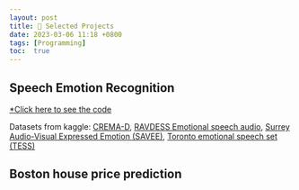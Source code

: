 ```yaml
---
layout: post
title: 🎯 Selected Projects
date: 2023-03-06 11:18 +0800
tags: [Programming]
toc:  true
---
```


<!-- Global site tag (gtag.js) - Google Analytics -->
  <script async src="https://www.googletagmanager.com/gtag/js?id=G-TG0XJZG53F"></script>
  <script>
    window.dataLayer = window.dataLayer || [];
    function gtag(){dataLayer.push(arguments);}
    gtag('js', new Date());

    gtag('config', 'G-TG0XJZG53F');
  </script>

  <style TYPE="text/css">code.has-jax {font: inherit; font-size: 100%; background: inherit; border: inherit;}</style><script type="text/x-mathjax-config">
  MathJax.Hub.Config({
      tex2jax: {
          inlineMath: [['$','$'], ['\\(','\\)']],
          displayMath: [ ['$$','$$'], ["\\[","\\]"] ],
          skipTags: ['script', 'noscript', 'style', 'textarea', 'pre'] // removed 'code' entry
      }});
  MathJax.Hub.Queue(function() {
      var all = MathJax.Hub.getAllJax(), i;
      for(i = 0; i < all.length; i += 1) {
          all[i].SourceElement().parentNode.className += ' has-jax';
      }});
  </script><script type="text/javascript" src="https://cdnjs.cloudflare.com/ajax/libs/mathjax/2.7.4/MathJax.js?config=TeX-AMS_HTML-full"></script>  

## Speech Emotion Recognition

[*Click here to see the code](https://www.kaggle.com/code/jiawei3did/notebook5fbea27541)

Datasets from kaggle: [CREMA-D](https://www.kaggle.com/datasets/ejlok1/cremad),  [RAVDESS Emotional speech audio](https://www.kaggle.com/datasets/uwrfkaggler/ravdess-emotional-speech-audio), [Surrey Audio-Visual Expressed Emotion (SAVEE)](https://www.kaggle.com/datasets/ejlok1/surrey-audiovisual-expressed-emotion-savee), [Toronto emotional speech set (TESS)](https://www.kaggle.com/code/shivamburnwal/speech-emotion-recognition/input)


## Boston house price prediction
